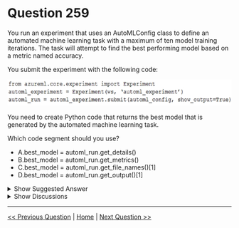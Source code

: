 # Question 259

You run an experiment that uses an AutoMLConfig class to define an automated machine learning task with a maximum of ten model training iterations. The task will attempt to find the best performing model based on a metric named accuracy.

You submit the experiment with the following code:

![Question Image](images/q259_q_0027800001.png)

You need to create Python code that returns the best model that is generated by the automated machine learning task.

Which code segment should you use?

* A.best_model = automl_run.get_details()
* B.best_model = automl_run.get_metrics()
* C.best_model = automl_run.get_file_names()[1]
* D.best_model = automl_run.get_output()[1]

<details>
  <summary>Show Suggested Answer</summary>

  <strong>D</strong><br>

</details>

<details>
  <summary>Show Discussions</summary>

<blockquote><p><strong>l2azure</strong> <code>(Fri 07 Oct 2022 10:19)</code> - <em>Upvotes: 20</em></p><p>answer is indeed D
best_run, fitted_model = run.get_output()

have a look at the documentation for configuring autoML using the python SDK
https://docs.microsoft.com/en-us/azure/machine-learning/how-to-configure-auto-train</p></blockquote>
<blockquote><p><strong>kty</strong> <code>(Sun 25 Sep 2022 16:44)</code> - <em>Upvotes: 6</em></p><p>the answer is correct :  &#x27;D&#x27;

If no input parameters are provided, get_output returns the best pipeline according to the primary metric. 

best_run, model = parent_run.get_output()</p></blockquote>
<blockquote><p><strong>Peeking</strong> <code>(Sat 24 Aug 2024 18:39)</code> - <em>Upvotes: 2</em></p><p>D is the closest answer but What of: run.get_output()[0]?</p></blockquote>
<blockquote><p><strong>synapse</strong> <code>(Tue 12 Sep 2023 00:31)</code> - <em>Upvotes: 1</em></p><p>answer d is correct</p></blockquote>
<blockquote><p><strong>dija123</strong> <code>(Wed 07 Jun 2023 16:52)</code> - <em>Upvotes: 2</em></p><p>Answer is D</p></blockquote>
<blockquote><p><strong>Jingking</strong> <code>(Sun 21 May 2023 18:36)</code> - <em>Upvotes: 1</em></p><p>answer is D</p></blockquote>
<blockquote><p><strong>hargur</strong> <code>(Thu 20 Apr 2023 09:51)</code> - <em>Upvotes: 2</em></p><p>on 19Oct2021</p></blockquote>
<blockquote><p><strong>kisskeo</strong> <code>(Sun 09 Apr 2023 21:26)</code> - <em>Upvotes: 1</em></p><p>On Exam 01 Oct 2021</p></blockquote>
<blockquote><p><strong>trickerk</strong> <code>(Mon 16 Jan 2023 05:21)</code> - <em>Upvotes: 5</em></p><p>Given answer is correct: D. 
According https://docs.microsoft.com/en-us/python/api/azureml-train-automl-client/azureml.train.automl.run.automlrun?view=azure-ml-py:

best_run, model = parent_run.get_output()

The first item (index 0) of get_output() method list is the &quot;best run&quot; and the second (index 1) is the &quot;model&quot;. Question is asking for model.</p></blockquote>
<blockquote><p><strong>ljljljlj</strong> <code>(Wed 11 Jan 2023 15:11)</code> - <em>Upvotes: 3</em></p><p>On exam 2021/7/10</p></blockquote>
<blockquote><p><strong>ACSC</strong> <code>(Tue 11 Oct 2022 13:01)</code> - <em>Upvotes: 2</em></p><p>We can access the best run id and accuracy score with:
automl_run_metrics = automl_run.get_metrics()
https://github.com/elenacramer/Optimizing-an-ML-Pipeline-in-Azure
Answer is B</p></blockquote>
<blockquote><p><strong>scipio</strong> <code>(Thu 17 Nov 2022 13:37)</code> - <em>Upvotes: 4</em></p><p>B is worng!
get_metrics() is a method of a run object, you need that first:
best_run, fitted_model = automl_run.get_output()
Then you can do
best_run.get_metrics()</p></blockquote>
<blockquote><p><strong>BilJon</strong> <code>(Tue 27 Sep 2022 09:03)</code> - <em>Upvotes: 1</em></p><p># Get the best run, and its metrics and arguments
best_run = run.get_best_run_by_primary_metric()
best_run_metrics = best_run.get_metrics()
script_arguments = best_run.get_details() [&#x27;runDefinition&#x27;][&#x27;arguments&#x27;]
print(&#x27;Best Run Id: &#x27;, best_run.id)
print(&#x27; -AUC:&#x27;, best_run_metrics[&#x27;AUC&#x27;])
print(&#x27; -Accuracy:&#x27;, best_run_metrics[&#x27;Accuracy&#x27;])
print(&#x27; -Arguments:&#x27;,script_arguments)</p></blockquote>
<blockquote><p><strong>mans00767</strong> <code>(Sat 17 Sep 2022 21:33)</code> - <em>Upvotes: 4</em></p><p>I think answer is B as get_metric get best model
D is wrong as get_output()[1] no get_output()[0]
Reference
https://docs.microsoft.com/en-us/python/api/azureml-train-automl-client/azureml.train.automl.run.automlrun?view=azure-ml-py</p></blockquote>
<blockquote><p><strong>mans00767</strong> <code>(Sat 17 Sep 2022 21:32)</code> - <em>Upvotes: 1</em></p><p>I think answer is B as get_metric get best model
D is wrong as  get_output()[1] no get_output()[0]</p></blockquote>
<blockquote><p><strong>dev2dev</strong> <code>(Tue 20 Sep 2022 10:42)</code> - <em>Upvotes: 6</em></p><p>automl run class doesnt have method get_metric.
given answer is correct. get_output() returns array</p></blockquote>
<blockquote><p><strong>Mpalo</strong> <code>(Mon 12 Sep 2022 05:23)</code> - <em>Upvotes: 1</em></p><p>Reference link does not work</p></blockquote>

</details>

---

[<< Previous Question](question_258.md) | [Home](/index.md) | [Next Question >>](question_260.md)
